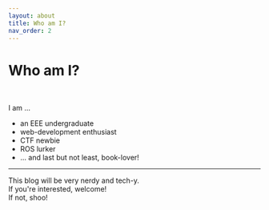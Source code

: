 ```yaml
---
layout: about
title: Who am I?
nav_order: 2
---
```


# Who am I?

<br>

I am ...

- an EEE undergraduate
- web-development enthusiast
- CTF newbie
- ROS lurker
- ... and last but not least, book-lover!

---

This blog will be very nerdy and tech-y.  
If you're interested, welcome!  
If not, shoo!
